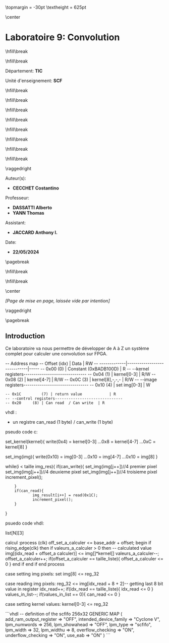 \topmargin = -30pt
\textheight = 625pt

\center

# **Laboratoire 9: Convolution**

\hfill\break

\hfill\break

Département: **TIC**

Unité d'enseignement: **SCF**

\hfill\break

\hfill\break

\hfill\break

\hfill\break

\hfill\break

\hfill\break

\hfill\break

\hfill\break

\raggedright

Auteur(s):

- **CECCHET Costantino**

Professeur:

- **DASSATTI Alberto**
- **YANN Thomas**
  
Assistant:

- **JACCARD Anthony I.**

Date:

- **22/05/2024**

\pagebreak

\hfill\break

\hfill\break

\center

*\[Page de mise en page, laissée vide par intention\]*

\raggedright

\pagebreak

## **Introduction**

Ce laboratoire va nous permettre de développer de A à Z un système complet pour calculer une convolution sur FPGA.


-- Address map
    -- Offset (idx) | Data                        | RW
    -- -------------|-----------------------------|-----
    -- 0x00	    (0) | Constant (0xBADB100D)   | R
    -- --kernel registers-------------------------------
    -- 0x04	    (1) | kernel[0-3]             | R/W
    -- 0x08	    (2) | kernel[4-7]             | R/W
    -- 0x0C	    (3) | kernel[8],-,-,-         | R/W
    -- --image registers--------------------------------
    -- 0x10	    (4) | set img[0-3]      	  | W

    -- 0x1C         (7) | return value            | R
    -- --control registers------------------------------
    -- 0x20     (8) | Can read  / Can write  | R

vhdl :

- un registre can_read (1 byte) / can_write (1 byte) 




pseudo code c:

set_kernel(kernel){
        write(0x4) = kernel[0-3]
        ...0x8 = kernel[4-7]
        ...0xC = kernel[8]
}

set_img(img){
        write(0x10) = img[0-3]
        ...0x10 = img[4-7]
        ...0x10 = img[8]
}

while(i < taille img_res){
        if(can_write){
                set_img(img[j++])//4 premier pixel
                set_img(img[j++])//4 deuxieme pixel
                set_img(img[j++])//4 troisieme pixel
                increment_pixel();
                
        }
        if(can_read){
                img_result[i++] = read(0x1C);
                increment_pixel();
        }
}

psuedo code vhdl:

list[N][3]



calcul :process (clk)
off_set_a_calculer <= base_addr + offset;
begin
        if rising_edge(clk) then
                if valeurs_a_calculer > 0 then
                        -- calculated value
                        img[(idx_read + offset_a calculer)] <= img[]*kernel[]
                        valeurs_a_calculer--;
                        offset_a_calculer++;
                        if(offset_a_calculer == taille_liste){
                                offset_a_calculer <= 0
                        }
                end if
        end if
end process

case setting img pixels:
                set img[8] <= reg_32
                

case reading img pixels:
                reg_32 <= img[idx_read + 8 + 2]-- getting last 8 bit value in register
                idx_read++;
                if(idx_read == taille_liste){
                        idx_read <= 0
                }
                values_in_list--;
                if(values_in_list == 0){
                        can_read <= 0
                }

case setting kernel values:
                kernel[0-3] <= reg_32 


´´´vhdl
-- definition of the scfifo 256x32
GENERIC MAP (
		add_ram_output_register => "OFF",
		intended_device_family => "Cyclone V",
		lpm_numwords => 256,
		lpm_showahead => "OFF",
		lpm_type => "scfifo",
		lpm_width => 32,
		lpm_widthu => 8,
		overflow_checking => "ON",
		underflow_checking => "ON",
		use_eab => "ON"
	)
´´´